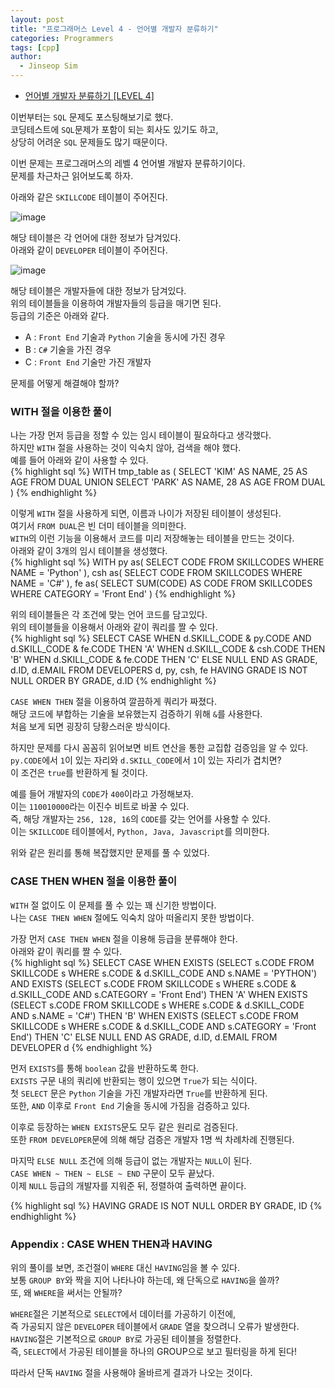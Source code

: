 ```yaml
---
layout: post
title: "프로그래머스 Level 4 - 언어별 개발자 분류하기"
categories: Programmers
tags: [cpp]
author:
  - Jinseop Sim
---
```

- [언어별 개발자 분류하기 [LEVEL 4]](https://school.programmers.co.kr/learn/courses/30/lessons/276036)

이번부터는 ```SQL``` 문제도 포스팅해보기로 했다.  
코딩테스트에 ```SQL```문제가 포함이 되는 회사도 있기도 하고,  
상당히 어려운 ```SQL``` 문제들도 많기 때문이다.  

이번 문제는 프로그래머스의 레벨 4 언어별 개발자 분류하기이다.  
문제를 차근차근 읽어보도록 하자.  

아래와 같은 ```SKILLCODE``` 테이블이 주어진다.  

![image](https://github.com/Jinseop-Sim/Jinseop-Sim.github.io/assets/71700079/1833d378-d2e8-466c-8e7c-b877cdb339b1)  

해당 테이블은 각 언어에 대한 정보가 담겨있다.  
아래와 같이 ```DEVELOPER``` 테이블이 주어진다.  

![image](https://github.com/Jinseop-Sim/Jinseop-Sim.github.io/assets/71700079/79d6a813-dd49-4a13-b87c-cffff3236e2b)  

해당 테이블은 개발자들에 대한 정보가 담겨있다.  
위의 테이블들을 이용하여 개발자들의 등급을 매기면 된다.  
등급의 기준은 아래와 같다.  
- A : ```Front End``` 기술과 ```Python``` 기술을 동시에 가진 경우
- B : ```C#``` 기술을 가진 경우
- C : ```Front End``` 기술만 가진 개발자

문제를 어떻게 해결해야 할까?  

### WITH 절을 이용한 풀이
나는 가장 먼저 등급을 정할 수 있는 임시 테이블이 필요하다고 생각했다.  
하지만 ```WITH``` 절을 사용하는 것이 익숙치 않아, 검색을 해야 했다.  
예를 들어 아래와 같이 사용할 수 있다.  
{% highlight sql %}
WITH tmp_table as (
    SELECT 'KIM' AS NAME, 25 AS AGE
    FROM DUAL
    UNION
    SELECT 'PARK' AS NAME, 28 AS AGE
    FROM DUAL
)
{% endhighlight %}

이렇게 ```WITH``` 절을 사용하게 되면, 이름과 나이가 저장된 테이블이 생성된다.  
여기서 ```FROM DUAL```은 빈 더미 테이블을 의미한다.  
```WITH```의 이런 기능을 이용해서 코드를 미리 저장해놓는 테이블을 만드는 것이다.  
아래와 같이 3개의 임시 테이블을 생성했다.  
{% highlight sql %}
WITH 
py as(
    SELECT CODE
    FROM SKILLCODES
    WHERE NAME = 'Python'
),
csh as(
    SELECT CODE
    FROM SKILLCODES
    WHERE NAME = 'C#'
),
fe as(
    SELECT SUM(CODE) AS CODE
    FROM SKILLCODES
    WHERE CATEGORY = 'Front End'
)
{% endhighlight %}

위의 테이블들은 각 조건에 맞는 언어 코드를 담고있다.  
위의 테이블들을 이용해서 아래와 같이 쿼리를 짤 수 있다.  
{% highlight sql %}
SELECT 
CASE WHEN d.SKILL_CODE & py.CODE AND d.SKILL_CODE & fe.CODE THEN 'A'
WHEN d.SKILL_CODE & csh.CODE THEN 'B'
WHEN d.SKILL_CODE & fe.CODE THEN 'C'
ELSE NULL END
AS GRADE, d.ID, d.EMAIL
FROM DEVELOPERS d, py, csh, fe
HAVING GRADE IS NOT NULL
ORDER BY GRADE, d.ID
{% endhighlight %}  

```CASE WHEN THEN``` 절을 이용하여 깔끔하게 쿼리가 짜졌다.  
해당 코드에 부합하는 기술을 보유했는지 검증하기 위해 ```&```를 사용한다.  
처음 보게 되면 굉장히 당황스러운 방식이다.  

하지만 문제를 다시 꼼꼼히 읽어보면 비트 연산을 통한 교집합 검증임을 알 수 있다.  
```py.CODE```에서 ```1```이 있는 자리와 ```d.SKILL_CODE```에서 ```1```이 있는 자리가 겹치면?  
이 조건은 ```true```를 반환하게 될 것이다.  

예를 들어 개발자의 ```CODE```가 ```400```이라고 가정해보자.  
이는 ```110010000```라는 이진수 비트로 바꿀 수 있다.  
즉, 해당 개발자는 ```256, 128, 16```의 ```CODE```를 갖는 언어를 사용할 수 있다.  
이는 ```SKILLCODE``` 테이블에서, ```Python, Java, Javascript```를 의미한다.  

위와 같은 원리를 통해 복잡했지만 문제를 풀 수 있었다.  

### CASE THEN WHEN 절을 이용한 풀이
```WITH``` 절 없이도 이 문제를 풀 수 있는 꽤 신기한 방법이다.  
나는 ```CASE THEN WHEN``` 절에도 익숙치 않아 떠올리지 못한 방법이다.  

가장 먼저 ```CASE THEN WHEN``` 절을 이용해 등급을 분류해야 한다.  
아래와 같이 쿼리를 짤 수 있다.  
{% highlight sql %}
SELECT
CASE WHEN EXISTS (SELECT s.CODE FROM SKILLCODE s WHERE s.CODE & d.SKILL_CODE AND s.NAME = 'PYTHON')
AND EXISTS (SELECT s.CODE FROM SKILLCODE s WHERE s.CODE & d.SKILL_CODE AND s.CATEGORY = 'Front End') THEN 'A'
WHEN EXISTS (SELECT s.CODE FROM SKILLCODE s WHERE s.CODE & d.SKILL_CODE AND s.NAME = 'C#') THEN 'B'
WHEN EXISTS (SELECT s.CODE FROM SKILLCODE s WHERE s.CODE & d.SKILL_CODE AND s.CATEGORY = 'Front End') THEN 'C'
ELSE NULL END
AS GRADE, d.ID, d.EMAIL
FROM DEVELOPER d
{% endhighlight %}  

먼저 ```EXISTS```를 통해 ```boolean``` 값을 반환하도록 한다.  
```EXISTS``` 구문 내의 쿼리에 반환되는 행이 있으면 ```True```가 되는 식이다.  
첫 ```SELECT``` 문은 ```Python``` 기술을 가진 개발자라면 ```True```를 반환하게 된다.  
또한, ```AND``` 이후로 ```Front End``` 기술을 동시에 가짐을 검증하고 있다.  

이후로 등장하는 ```WHEN EXISTS```문도 모두 같은 원리로 검증된다.  
또한 ```FROM DEVELOPER```문에 의해 해당 검증은 개발자 1명 씩 차례차례 진행된다.  

마지막 ```ELSE NULL``` 조건에 의해 등급이 없는 개발자는 ```NULL```이 된다.  
```CASE WHEN ~ THEN ~ ELSE ~ END``` 구문이 모두 끝났다.  
이제 ```NULL``` 등급의 개발자를 지워준 뒤, 정렬하여 출력하면 끝이다.  

{% highlight sql %}
HAVING GRADE IS NOT NULL
ORDER BY GRADE, ID
{% endhighlight %}  

### Appendix : CASE WHEN THEN과 HAVING
위의 풀이를 보면, 조건절이 ```WHERE``` 대신 ```HAVING```임을 볼 수 있다.  
보통 ```GROUP BY```와 짝을 지어 나타나야 하는데, 왜 단독으로 ```HAVING```을 쓸까?  
또, 왜 ```WHERE```을 써서는 안될까?  

```WHERE```절은 기본적으로 ```SELECT```에서 데이터를 가공하기 이전에,  
즉 가공되지 않은 ```DEVELOPER``` 테이블에서 ```GRADE``` 열을 찾으려니 오류가 발생한다.  
```HAVING```절은 기본적으로 ```GROUP BY```로 가공된 테이블을 정렬한다.  
즉, ```SELECT```에서 가공된 테이블을 하나의 GROUP으로 보고 필터링을 하게 된다!  

따라서 단독 ```HAVING``` 절을 사용해야 올바르게 결과가 나오는 것이다.  
